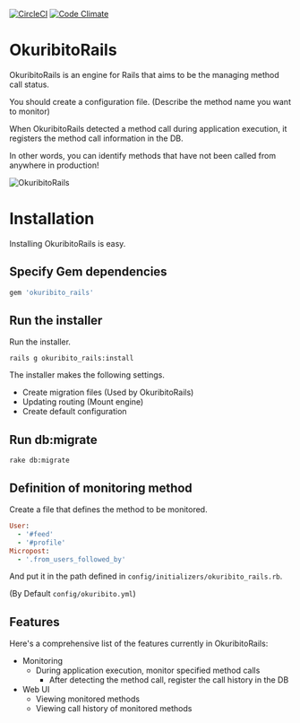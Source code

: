 [![CircleCI](https://circleci.com/gh/muramurasan/okuribito_rails.svg?style=svg)](https://circleci.com/gh/muramurasan/okuribito_rails)
[![Code Climate](https://codeclimate.com/github/muramurasan/okuribito_rails.png)](https://codeclimate.com/github/muramurasan/okuribito_rails)

# OkuribitoRails

OkuribitoRails is an engine for Rails that aims to be the managing method call status.

You should create a configuration file. (Describe the method name you want to monitor)

When OkuribitoRails detected a method call during application execution, it registers the method call information in the DB.

In other words, you can identify methods that have not been called from anywhere in production!

![OkuribitoRails](https://raw.githubusercontent.com/muramurasan/okuribito_rails/master/doc/sample.png)

# Installation

Installing OkuribitoRails is easy.

## Specify Gem dependencies

```ruby
gem 'okuribito_rails'
```

## Run the installer

Run the installer.

```shell
rails g okuribito_rails:install
```

The installer makes the following settings.

- Create migration files (Used by OkuribitoRails)
- Updating routing (Mount engine)
- Create default configuration

## Run db:migrate

```shell
rake db:migrate
```

## Definition of monitoring method

Create a file that defines the method to be monitored.

```ruby
User:
  - '#feed'
  - '#profile'
Micropost:
  - '.from_users_followed_by'
```

And put it in the path defined in `config/initializers/okuribito_rails.rb`.

(By Default `config/okuribito.yml`)

## Features

Here's a comprehensive list of the features currently in OkuribitoRails:

* Monitoring
  * During application execution, monitor specified method calls
    * After detecting the method call, register the call history in the DB
* Web UI
  * Viewing monitored methods
  * Viewing call history of monitored methods
